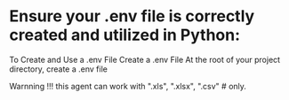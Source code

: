 # Ensure your .env file is correctly created and utilized in Python:

To Create and Use a .env File
Create a .env File
At the root of your project directory, create a .env file

Warnning !!! this agent can work with ".xls", ".xlsx", ".csv" # only.

